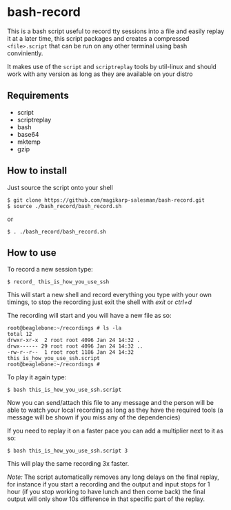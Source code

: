 # bash-record

This is a bash script useful to record tty sessions into a file and easily replay it at a later time, this script packages and creates a compressed ```<file>.script``` that can be run on any other terminal using bash conviniently.

It makes use of the ```script``` and ```scriptreplay``` tools by util-linux and should work with any version as long as they are available on your distro

## Requirements

* script
* scriptreplay
* bash
* base64
* mktemp
* gzip

## How to install

Just source the script onto your shell

```shell
$ git clone https://github.com/magikarp-salesman/bash-record.git
$ source ./bash_record/bash_record.sh
```

or  

```shell
$ . ./bash_record/bash_record.sh
```
## How to use

To record a new session type:

```shell
$ record_ this_is_how_you_use_ssh
```

This will start a new shell and record everything you type with your own timings, to stop the recording just exit the shell with *exit* or *ctrl+d*

The recording will start and you will have a new file as so:

```shell
root@beaglebone:~/recordings # ls -la
total 12
drwxr-xr-x  2 root root 4096 Jan 24 14:32 .
drwx------ 29 root root 4096 Jan 24 14:32 ..
-rw-r--r--  1 root root 1186 Jan 24 14:32 this_is_how_you_use_ssh.script
root@beaglebone:~/recordings #
```

To play it again type:
```shell
$ bash this_is_how_you_use_ssh.script
```

Now you can send/attach this file to any message and the person will be able to watch your local recording as long as they have the required tools (a message will be shown if you miss any of the dependencies)

If you need to replay it on a faster pace you can add a multiplier next to it as so:

```shell
$ bash this_is_how_you_use_ssh.script 3
```

This will play the same recording 3x faster.

*Note:* The script automatically removes any long delays on the final replay, for instance if you start a recording and the output and input stops for 1 hour (if you stop working to have lunch and then come back) the final output will only show 10s difference in that specific part of the replay.


